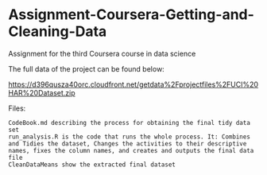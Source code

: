 # Assignment-Coursera-Getting-and-Cleaning-Data
Assignment for the third Coursera course in data science

The full data of the project can be found below:

https://d396qusza40orc.cloudfront.net/getdata%2Fprojectfiles%2FUCI%20HAR%20Dataset.zip

Files:

    CodeBook.md describing the process for obtaining the final tidy data set
    run_analysis.R is the code that runs the whole process. It: Combines and Tidies the dataset, Changes the activities to their descriptive names, fixes the column names, and creates and outputs the final data file
    CleanDataMeans show the extracted final dataset
